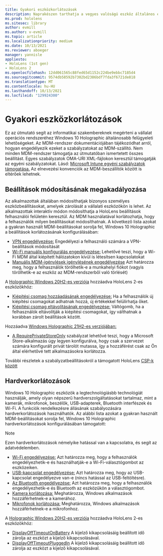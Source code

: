```yaml
---
title: Gyakori eszközkorlátozások
description: Naprakészen tarthatja a vegyes valóságú eszköz általános eszközkorlátozásait HoloLens beállításait.
ms.prod: hololens
ms.sitesec: library
author: evmill
ms.author: v-evmill
ms.topic: article
ms.localizationpriority: medium
ms.date: 10/13/2021
ms.reviewer: aboeger
manager: yannisle
appliesto:
- HoloLens (1st gen)
- HoloLens 2
ms.openlocfilehash: 12dd061565c88fed65d1152c224be9ebbc7185d4
ms.sourcegitcommit: 9574db58592b7302bd2386bdf7fda3f6721de818
ms.translationtype: MT
ms.contentlocale: hu-HU
ms.lasthandoff: 10/13/2021
ms.locfileid: "129924300"
---
```

# <a name="common-device-restrictions"></a>Gyakori eszközkorlátozások

Ez az útmutató segít az informatikai szakembereknek megérteni a vállalat operációs rendszeréhez Windows 10 Holographic általánosabb felügyeleti lehetőségeket. Az MDM-rendszer dokumentációjában tájékozódhat arról, hogyan engedélyezik ezeket a szabályzatokat az MDM-szállító. Nem minden MDM-rendszer támogatja az útmutatóban ismertetett összes beállítást. Egyes szabályzatok OMA-URI XML-fájlokon keresztül támogatják az egyéni szabályzatokat. Lásd: [Microsoft Intune egyéni szabályzatok támogatása.](/mem/intune/configuration/custom-settings-windows-10) Az elnevezési konvenciók az MDM-beszállítók között is eltérőek lehetnek.

## <a name="prevent-changing-of-settings"></a>Beállítások módosításának megakadályozása

Az alkalmazottak általában módosíthatjak bizonyos személyes eszközbeállításokat, amelyek zárolását a vállalati eszközökön is lehet. Az alkalmazottak interaktív módon módosíthatja a HoloLens beállítások felhasználói felületén keresztül. Az MDM használatával korlátozhatja, hogy a felhasználók milyen beállításokat módosíthatnak.
A következő lista azokat a gyakran használt MDM-beállításokat sorolja fel, Windows 10 Holographic a beállítások korlátozásának konfigurálásában:

- [VPN engedélyezése:](/windows/client-management/mdm/policy-csp-settings#settings-allowvpn) Engedélyezi a felhasználó számára a VPN-beállítások módosítását
- [Wi-Fi manuális konfigurálás engedélyezése:](/windows/client-management/mdm/policy-csp-wifi#wifi-allowmanualwificonfiguration) Lehetővé teszi, hogy a Wi-Fi MDM által kiépített hálózatokon kívül is létesítsen kapcsolatokat
- [Manuális MDM-igénylések igénylésének engedélyezése](/windows/client-management/mdm/policy-csp-experience#experience-allowmanualmdmunenrollment) Azt határozza meg, hogy a felhasználók törölhetik-e a munkahelyi fiókot (vagyis törölhetik-e az eszköz az MDM-rendszerből való törlését)

A [Holographic Windows 20H2-es verziója](hololens-release-notes.md#windows-holographic-version-20h2) hozzáadva HoloLens 2-es eszközökhöz:

- [Kiépítési csomag hozzáadásának engedélyezése:](/windows/client-management/mdm/policy-csp-security#security-allowaddprovisioningpackage) Ha a felhasználók új kiépítési csomagokat adhatnak hozzá, új értékekkel felülírhatja őket.
- [Kiépítési csomag eltávolításának engedélyezése:](/windows/client-management/mdm/policy-csp-security#security-allowremoveprovisioningpackage) Váltógomb, ha a felhasználók eltávolítják a kiépítési csomagokat, így válthatnak a korábban zárolt beállítások között.

Hozzáadva [Windows Holographic 21H2-es verziójában:](hololens-release-notes.md#windows-holographic-version-21h2)

- [A RequirePrivateStoreOnly](http://windows/client-management/mdm/policy-csp-applicationmanagement#applicationmanagement-requireprivatestoreonly) szabályzat lehetővé teszi, hogy a Microsoft Store-alkalmazás úgy legyen konfigurálva, hogy csak a szervezet számára konfigurált privát tárolót mutassa, így a hozzáférést csak az Ön által elérhetővé tett alkalmazásokra korlátozza.

További részletek a szabályzatbeállításokról a támogatott HoloLens [CSP-k között](/windows/client-management/mdm/policy-csps-supported-by-hololens2)

## <a name="hardware-restrictions"></a>Hardverkorlátozások

Windows 10 Holographic eszközök a legtechnológiásbb technológiát használják, amely olyan népszerű hardverszolgáltatásokat tartalmaz, mint a kamerák, mikrofonok, beszélők, USB-adapterek, Bluetooth interfészek és Wi-Fi. A funkciók rendelkezésre állásának szabályozására hardverkorlátozások használhatók.
Az alábbi lista azokat a gyakran használt MDM-beállításokat sorolja fel, Windows 10 Holographic hardverkorlátozások konfigurálásában támogatott:

> [!NOTE]
> Ezen hardverkorlátozások némelyike hatással van a kapcsolatra, és segít az adatvédelemben.

- [Wi-Fi engedélyezése:](/windows/client-management/mdm/policy-csp-wifi#wifi-allowwifi) Azt határozza meg, hogy a felhasználók engedélyezhetik-e és használhatják-e a Wi-Fi-választógombot az eszközeiken.
- [USB-kapcsolat engedélyezése:](/windows/client-management/mdm/policy-csp-connectivity#connectivity-allowusbconnection) Azt határozza meg, hogy az USB-kapcsolat engedélyezve van-e (nincs hatással az USB-feltöltésre).
- [Az Bluetooth engedélyezése:](/windows/client-management/mdm/policy-csp-connectivity#connectivity-allowbluetooth) Azt határozza meg, hogy a felhasználók engedélyezhetik-e és Bluetooth az eszközükön a választógombot.
- [Kamera korlátozása:](/windows/client-management/mdm/policy-csp-privacy#privacy-letappsaccesscamera) Meghatározza, Windows alkalmazások hozzáférhetnek-e a kamerához.
- [Mikrofonok korlátozása:](/windows/client-management/mdm/policy-csp-privacy#privacy-letappsaccessmicrophone) Meghatározza, Windows alkalmazások hozzáférhetnek-e a mikrofonhoz.

A [Holographic Windows 20H2-es verziója](hololens-release-notes.md#windows-holographic-version-20h2) hozzáadva HoloLens 2-es eszközökhöz:

- [DisplayOffTimeoutOnBattery](/windows/client-management/mdm/policy-csp-power#power-displayofftimeoutonbattery) A kijelző kikapcsolásáig beállított idő zárolja az eszközt a kijelző kikapcsolásával.
- [DisplayOffTimeoutPluggedIn](/windows/client-management/mdm/policy-csp-power#power-displayofftimeoutpluggedin) A kijelző kikapcsolásáig beállított idő zárolja az eszközt a kijelző kikapcsolásával.
